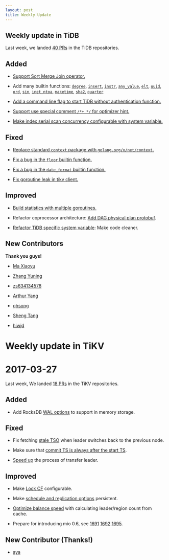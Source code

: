 ```yaml
---
layout: post
title: Weekly Update
---
```

## Weekly update in TiDB

Last week, we landed [40 PRs](https://github.com/pingcap/tidb/pulls?utf8=%E2%9C%93&q=is%3Apr%20is%3Amerged%20merged%3A2017-03-20..2017-03-26%20) in the TiDB repositories.

## Added

* [Support Sort Merge Join operator.](https://github.com/pingcap/tidb/pull/2850)

* Add many builtin functions: [`degree`](https://github.com/pingcap/tidb/pull/2844), [`insert`](https://github.com/pingcap/tidb/pull/2855), [`instr`](https://github.com/pingcap/tidb/pull/2857), [`any_value`](https://github.com/pingcap/tidb/pull/2866), [`elt`](https://github.com/pingcap/tidb/pull/2870), [`uuid`](https://github.com/pingcap/tidb/pull/2875), [`ord`](https://github.com/pingcap/tidb/pull/2881), [`sin`](https://github.com/pingcap/tidb/pull/2885), [`inet_ntoa`](https://github.com/pingcap/tidb/pull/2887), [`maketime`](https://github.com/pingcap/tidb/pull/2889), [`sha2`](https://github.com/pingcap/tidb/pull/2914), [`quarter`](https://github.com/pingcap/tidb/pull/2919)

* [Add a command line flag to start TiDB without authentication function.](https://github.com/pingcap/tidb/pull/2897)

* [Support use special comment `/*+ */` for optimizer hint.](https://github.com/pingcap/tidb/pull/2904)

* [Make index serial scan concurrency configurable with system variable.](https://github.com/pingcap/tidb/pull/2928)

## Fixed

* [Replace standard `context` package with `golang.org/x/net/context`.](https://github.com/pingcap/tidb/pull/2890)

* [Fix a bug in the `floor` builtin function.](https://github.com/pingcap/tidb/pull/2898)

* [Fix a bug in the `date_format` builtin function.](https://github.com/pingcap/tidb/pull/2908)

* [Fix goroutine leak in tikv client.](https://github.com/pingcap/tidb/pull/2921)


## Improved

* [Build statistics with multiple goroutines.](https://github.com/pingcap/tidb/pull/2713)

* Refactor coprocessor architecture: [Add DAG physical plan protobuf](https://github.com/pingcap/tidb/pull/2896).

* [Refactor TiDB specific system variable](https://github.com/pingcap/tidb/pull/2915): Make code cleaner.

## New Contributors

**Thank you guys!**

* [Ma Xiaoyu](https://github.com/ilovesoup)

* [Zhang Yuning](https://github.com/codeworm96)

* [zs634134578](https://github.com/zs634134578)

* [Arthur Yang](https://github.com/arthuryangcs)

* [qhsong](https://github.com/qhsong)

* [Sheng Tang](https://github.com/ts25504)

* [hiwjd](https://github.com/hiwjd)


# Weekly update in TiKV

# 2017-03-27

Last week, We landed [18 PRs](https://github.com/search?utf8=%E2%9C%93&q=repo%3Apingcap%2Ftikv+repo%3Apingcap%2Fpd+is%3Apr+is%3Amerged+merged%3A2017-03-19..2017-03-25&type=Issues) in the TiKV repositories.

## Added

* Add RocksDB [WAL options](https://github.com/pingcap/tikv/pull/1679) to support in memory storage.

## Fixed

* Fix fetching [stale TSO](https://github.com/pingcap/pd/pull/572) when leader switches back to the previous node.

* Make sure that [commit TS is always after the start TS](https://github.com/pingcap/tikv/pull/1690).

* [Speed up](https://github.com/pingcap/tikv/pull/1696) the process of transfer leader.

## Improved

* Make [Lock CF](https://github.com/pingcap/tikv/pull/1685) configurable. 

* Make [schedule and replication options](https://github.com/pingcap/pd/pull/574) persistent. 

* [Optimize balance speed](https://github.com/pingcap/pd/pull/575) with calculating leader/region count from cache.

* Prepare for introducing mio 0.6, see [1691](https://github.com/pingcap/tikv/pull/1691) [1692](https://github.com/pingcap/tikv/pull/1692) [1695](https://github.com/pingcap/tikv/pull/1695).

## New Contributor (Thanks!)

* [aya](https://github.com/aya)

